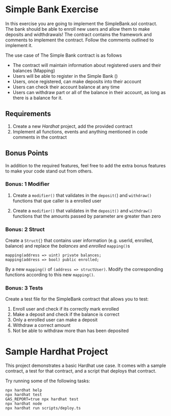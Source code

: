 # Simple Bank Exercise

In this exercise you are going to implement the SimpleBank.sol contract.
The bank should be able to enroll new users and allow them to make deposits and widthdrawals!
The contract contains the framework and comments to implement the contract. Follow the comments outlined to implement it. 

The use case of The Simple Bank contract is as follows
- The contract will maintain information about registered users and their balances (Mapping)
- Users will be able to register in the Simple Bank ()
- Users, once registered, can make deposits into their account
- Users can check their account balance at any time
- Users can withdraw part or all of the balance in their account, as long as there is a balance for it.


## Requirements
1. Create a new *Hardhat* project, add the provided contract
2. Implement all functions, events and anything mentioned in code comments in the contract

## Bonus Points
In addition to the required features, feel free to add the extra bonus features to make your code stand out from others.

### Bonus: 1 Modifier

1. Create a `modifier()` that validates in the `deposit(`) and `withdraw()` functions that que caller is a enrolled user

2. Create a `modifier()` that validates in the `deposit()` and `withdraw()` functions that the amounts passed by parameter are greater than zero

### Bonus: 2 Struct

Create a `Struct{}` that contains user information (e.g. userId, enrolled, balance) and replace the *balances* and *enrolled* `mapping()`s 

```
mapping(address => uint) private balances;
mapping(address => bool) public enrolled;
```

By a new `mapping()` of `(address => structUser)`. 
Modify the corresponding functions according to this new `mapping()`.

### Bonus: 3 Tests

Create a test file for the SimpleBank contract that allows you to test:
1. Enroll user and check if its correctly mark enrolled
2. Make a deposit and check if the balance is correct
3. Only a enrolled user can make a deposit
4. Withdraw a correct amount
5. Not be able to withdraw more than has been deposited







# Sample Hardhat Project

This project demonstrates a basic Hardhat use case. It comes with a sample contract, a test for that contract, and a script that deploys that contract.

Try running some of the following tasks:

```shell
npx hardhat help
npx hardhat test
GAS_REPORT=true npx hardhat test
npx hardhat node
npx hardhat run scripts/deploy.ts
```
